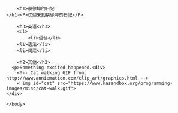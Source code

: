 <!DOCTYPE html>
<html>
    <head>
        <meta charset="utf-8">
        <title>Project: Blog</title>
    </head>
    <body>
        
        <h1>蔡徐坤的日记
    </h1><P>欢迎来到蔡徐坤的日记</P>

        <h3>英语</h3>
        <ul>
            <li>语音</li>
        <li>语法</li>
        <li>词汇</li>
</ul>
        
        <h2>其他</h2>
      <p>Something excited happened.<div>
        <!-- Cat walking GIF from: http://www.anniemation.com/clip_art/graphics.html -->
        < img id="cat" src="https://www.kasandbox.org/programming-images/misc/cat-walk.gif">
    </div>
    
  <script>
  var catEl = document.getElementById("cat");
  
  var startTime = new Date().getTime();
  var walkTheCat = function() {
      var currTime = new Date().getTime();
      var secondsElapsed = ((currTime - startTime)/1000);
  };
  walkTheCat();
  </script></p>
        
        
    </body>
</html>

